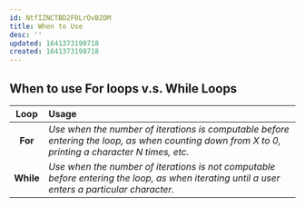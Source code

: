 ```yaml
---
id: NtfIZNCTBD2F0LrOvB2DM
title: When to Use
desc: ''
updated: 1641373198718
created: 1641373198718
---
```


## When to use For loops v.s. While Loops

|    Loop   | Usage                                                                                                                                             |
| :-------: | :------------------------------------------------------------------------------------------------------------------------------------------------ |
|  **For**  | _Use when the number of iterations is computable before entering the loop, as when counting down from X to 0, printing a character N times, etc._ |
| **While** | _Use when the number of iterations is not computable before entering the loop, as when iterating until a user enters a particular character._     |
